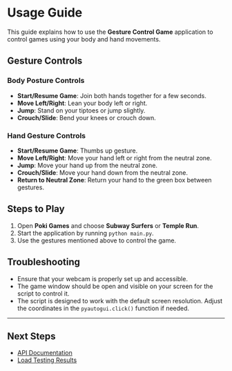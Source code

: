 # Usage Guide

This guide explains how to use the **Gesture Control Game** application to control games using your body and hand movements.

## Gesture Controls

### **Body Posture Controls**
- **Start/Resume Game**: Join both hands together for a few seconds.
- **Move Left/Right**: Lean your body left or right.
- **Jump**: Stand on your tiptoes or jump slightly.
- **Crouch/Slide**: Bend your knees or crouch down.

### **Hand Gesture Controls**
- **Start/Resume Game**: Thumbs up gesture.
- **Move Left/Right**: Move your hand left or right from the neutral zone.
- **Jump**: Move your hand up from the neutral zone.
- **Crouch/Slide**: Move your hand down from the neutral zone.
- **Return to Neutral Zone**: Return your hand to the green box between gestures.

## Steps to Play

1. Open **Poki Games** and choose **Subway Surfers** or **Temple Run**.
2. Start the application by running `python main.py`.
3. Use the gestures mentioned above to control the game.

## Troubleshooting

- Ensure that your webcam is properly set up and accessible.
- The game window should be open and visible on your screen for the script to control it.
- The script is designed to work with the default screen resolution. Adjust the coordinates in the `pyautogui.click()` function if needed.

---

## Next Steps

- [API Documentation](api.md)
- [Load Testing Results](load_testing.md)